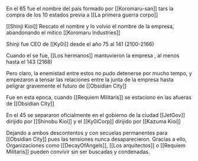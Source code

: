 En el 65 fue el nombre del pais formado por [[Koromaru-san]] tars la compra de los 10 estados previa a [[La primera guerra corpo]]

[[Shinji Kioi]] Rescato el nombre y lo volvio el nombre de la empresa, abandonando el mitico [[Koromaru Industries]]

Shinji fue CEO de  [[Ky0i]]  desde el año 75 al 141 (2100-2166)

Cuando el se fue, [[Los hermanos]] mantuvieron la empresa , al menos hasta el 143 (2168) 

Pero claro, la enemistad entre estos no pudo detenerse por mucho tempo, y empezaron a tensar las relaciones entre la junta de la empresa hasta peligrar gravemente el futuro de [[Obsidian City]] 

Fue en esta epoca, cuando [[Requiem Militaris]] se estaciono en las afueras de [[Obsidian City]] 

En el 45 se separaron oficialmente en el gobierno de la ciudad [[JetGov]] dirijido por [[Shinobu Kioi]] y el [[Ky0iCorp]] dirijido por [[Kazuma Kioi]] 

Dejando a ambos descontentos y con secuelas permanentes para [[Obsidian City]] pues las tensiones nunca desaparecieron. Gracias a ello, Organizaciones como [[DecayOfAngels]], [[Los arquitectos]] o [[Requiem Militaris]] pueden convivir sin ser buscadas y condenadas.


